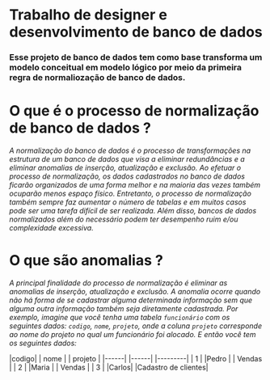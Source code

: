 # Trabalho de designer e desenvolvimento de banco de dados


### Esse projeto de banco de dados tem como base transforma um modelo conceitual em modelo lógico por meio da primeira regra de normaliozação de banco de dados. 

# O que é o processo de normalização de banco de dados ? 

*A normalização do banco de dados é o processo de transformações na estrutura de um banco de dados que visa a eliminar redundâncias e a eliminar anomalias de inserção, atualização e exclusão. Ao efetuar o processo de normalização, os dados cadastrados no banco de dados ficarão organizados de uma forma melhor e na maioria das vezes também ocuparão menos espaço físico. Entretanto, o processo de normalização também sempre faz aumentar o número de tabelas e em muitos casos pode ser uma tarefa difícil de ser realizada. Além disso, bancos de dados normalizados além do necessário podem ter desempenho ruim e/ou complexidade excessiva.*


# O que são anomalias ? 

*A principal finalidade do processo de normalização é eliminar as anomalias de inserção, atualização e exclusão. A anomalia ocorre quando não há forma de se cadastrar alguma determinada informação sem que alguma outra informação também seja diretamente cadastrada. Por exemplo, imagine que você tenha uma tabela `funcionário` com os seguintes dados: `codigo`, `nome`, `projeto`, onde a coluna `projeto` corresponde ao nome do projeto no qual um funcionário foi alocado. E então você tem os seguintes dados:*

|codigo| | nome |  | projeto |
|------| |------|  |---------|
|   1  | |Pedro |  | Vendas  |
|   2  | |Maria |  | Vendas  |
|   3	 | |Carlos|	 |Cadastro de clientes|










